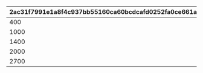 |2ac31f7991e1a8f4c937bb55160ca60bcdcafd0252fa0ce661a2f821d5add280|0a274643fbb6cc179e0786963cc58a3d44da9e8b18c532fa7e47c8a143959564|3ec58e5a5bdced32fd182505cf138cc353a6859ff5c208195e55738c87440750|ab3c05f1cee948098346d968bc8aa9aad93f539aee23b29acf8022e87f73455a|c12c1d0b83211d763744201198b10a05d6c8f1db9483f1f0893147903e0f8237|11c22099d21a36b45b556930ff1c5e4eaaa3797319665becb309395c44baa275|4e301e06442835306035111437647c6acf3d31c98e47f7f426a06c1b38d1b20c|a581c1c1fc06d7260bd529e2cf6227f978ac701da996dffbc1457577f126bad7|
| --- | --- | --- | --- | --- | --- | --- | --- |
|400|1|100|440|4000|1|0|4|
|1000|2|120|1100|10000|2|0|10|
|1400|3|140|1540|14000|3|0|12|
|2000|4|170|2200|20000|4|0|14|
|2700|5|200|2970|27000|5|0|16|